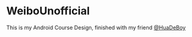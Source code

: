 # WeiboUnofficial

This is my Android Course Design, finished with my friend [@HuaDeBoy](https://github.com/HuaDeBoy)

